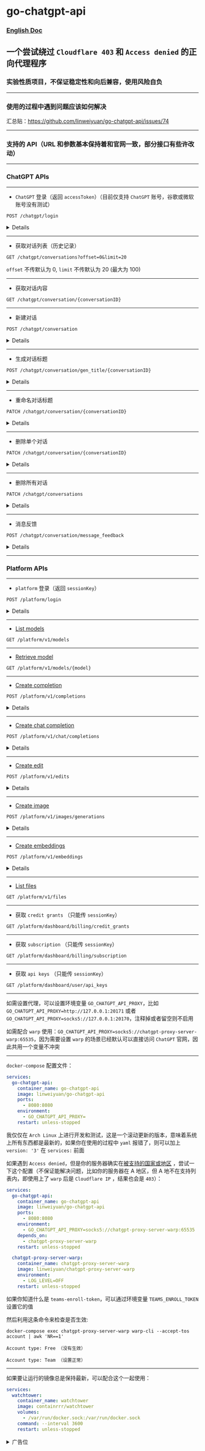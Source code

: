 # go-chatgpt-api

### [English Doc](README_en.md)

## 一个尝试绕过 `Cloudflare 403` 和 `Access denied` 的正向代理程序

### 实验性质项目，不保证稳定性和向后兼容，使用风险自负

---

### 使用的过程中遇到问题应该如何解决

汇总贴：https://github.com/linweiyuan/go-chatgpt-api/issues/74

---

### 支持的 API（URL 和参数基本保持着和官网一致，部分接口有些许改动）

---

### ChatGPT APIs

---

- `ChatGPT` 登录（返回 `accessToken`）（目前仅支持 `ChatGPT` 账号，谷歌或微软账号没有测试）

`POST /chatgpt/login`

<details>

```json
{
  "username": "email",
  "password": "password"
}
```

</details>

---

- 获取对话列表（历史记录）

`GET /chatgpt/conversations?offset=0&limit=20`

`offset` 不传默认为 0, `limit` 不传默认为 20 (最大为 100)

---

- 获取对话内容

`GET /chatgpt/conversation/{conversationID}`

---

- 新建对话

`POST /chatgpt/conversation`

<details>

```json
{
  "action": "next",
  "messages": [
    {
      "id": "message id",
      "author": {
        "role": "user"
      },
      "content": {
        "content_type": "text",
        "parts": [
          "Hello World"
        ]
      }
    }
  ],
  "parent_message_id": "parent message id",
  "conversation_id": "conversation id",
  "model": "text-davinci-002-render-sha",
  "timezone_offset_min": -480,
  "history_and_training_disabled": false
}
```

</details>

---

- 生成对话标题

`POST /chatgpt/conversation/gen_title/{conversationID}`

<details>

```json
{
  "message_id": "role assistant response message id"
}
```

</details>

---

- 重命名对话标题

`PATCH /chatgpt/conversation/{conversationID}`

<details>

```json
{
  "title": "new title"
}
```

</details>

---

- 删除单个对话

`PATCH /chatgpt/conversation/{conversationID}`

<details>

```json
{
  "is_visible": false
}
```

</details>

---

- 删除所有对话

`PATCH /chatgpt/conversations`

<details>

```json
{
  "is_visible": false
}
```

</details>

---

- 消息反馈

`POST /chatgpt/conversation/message_feedback`

<details>

```json
{
  "message_id": "message id",
  "conversation_id": "conversation id",
  "rating": "thumbsUp/thumbsDown"
}
```

</details>

---

### Platform APIs

---

- `platform` 登录（返回 `sessionKey`）

`POST /platform/login`

<details>

```json
{
  "username": "email",
  "password": "password"
}
```

</details>

---

- [List models](https://platform.openai.com/docs/api-reference/models/list)

`GET /platform/v1/models`

---

- [Retrieve model](https://platform.openai.com/docs/api-reference/models/retrieve)

`GET /platform/v1/models/{model}`

---

- [Create completion](https://platform.openai.com/docs/api-reference/completions/create)

`POST /platform/v1/completions`

<details>

```json
{
  "model": "text-davinci-003",
  "prompt": "Say this is a test",
  "max_tokens": 7,
  "temperature": 0,
  "stream": true
}
```

</details>

---

- [Create chat completion](https://platform.openai.com/docs/api-reference/chat/create)

`POST /platform/v1/chat/completions`

<details>

```json
{
  "messages": [
    {
      "role": "user",
      "content": "Hello World"
    }
  ],
  "model": "gpt-3.5-turbo",
  "stream": true
}
```

</details>

---

- [Create edit](https://platform.openai.com/docs/api-reference/edits/create)

`POST /platform/v1/edits`

<details>

```json
{
  "model": "text-davinci-edit-001",
  "input": "What day of the wek is it?",
  "instruction": "Fix the spelling mistakes"
}
```

</details>

---

- [Create image](https://platform.openai.com/docs/api-reference/images/create)

`POST /platform/v1/images/generations`

<details>

```json
{
  "prompt": "A cute dog",
  "n": 2,
  "size": "1024x1024"
}
```

</details>

---

- [Create embeddings](https://platform.openai.com/docs/api-reference/embeddings/create)

`POST /platform/v1/embeddings`

<details>

```json
{
  "model": "text-embedding-ada-002",
  "input": "The food was delicious and the waiter..."
}
```

</details>

---

- [List files](https://platform.openai.com/docs/api-reference/files/list)

`GET /platform/v1/files`

---

- 获取 `credit grants` （只能传 `sessionKey`）

`GET /platform/dashboard/billing/credit_grants`

---

- 获取 `subscription` （只能传 `sessionKey`）

`GET /platform/dashboard/billing/subscription`

---

- 获取 `api keys` （只能传 `sessionKey`）

`GET /platform/dashboard/user/api_keys`

---

如需设置代理，可以设置环境变量 `GO_CHATGPT_API_PROXY`，比如 `GO_CHATGPT_API_PROXY=http://127.0.0.1:20171`
或者 `GO_CHATGPT_API_PROXY=socks5://127.0.0.1:20170`，注释掉或者留空则不启用

如需配合 `warp` 使用：`GO_CHATGPT_API_PROXY=socks5://chatgpt-proxy-server-warp:65535`，因为需要设置 `warp`
的场景已经默认可以直接访问 `ChatGPT` 官网，因此共用一个变量不冲突

---

`docker-compose` 配置文件：

```yaml
services:
  go-chatgpt-api:
    container_name: go-chatgpt-api
    image: linweiyuan/go-chatgpt-api
    ports:
      - 8080:8080
    environment:
      - GO_CHATGPT_API_PROXY=
    restart: unless-stopped
```

我仅仅在 `Arch Linux` 上进行开发和测试，这是一个滚动更新的版本，意味着系统上所有东西都是最新的，如果你在使用的过程中 `yaml`
报错了，则可以加上 `version: '3'` 在 `services:` 前面

如果遇到 `Access denied`，但是你的服务器确实在[被支持的国家或地区](https://platform.openai.com/docs/supported-countries)
，尝试一下这个配置（不保证能解决问题，比如你的服务器在 A 地区，但 A 地不在支持列表内，即使用上了 `warp` 后是 `Cloudflare IP`
，结果也会是 `403`）：

```yaml
services:
  go-chatgpt-api:
    container_name: go-chatgpt-api
    image: linweiyuan/go-chatgpt-api
    ports:
      - 8080:8080
    environment:
      - GO_CHATGPT_API_PROXY=socks5://chatgpt-proxy-server-warp:65535
    depends_on:
      - chatgpt-proxy-server-warp
    restart: unless-stopped

  chatgpt-proxy-server-warp:
    container_name: chatgpt-proxy-server-warp
    image: linweiyuan/chatgpt-proxy-server-warp
    environment:
      - LOG_LEVEL=OFF
    restart: unless-stopped
```

如果你知道什么是 `teams-enroll-token`，可以通过环境变量 `TEAMS_ENROLL_TOKEN` 设置它的值

然后利用这条命令来检查是否生效:

`docker-compose exec chatgpt-proxy-server-warp warp-cli --accept-tos account | awk 'NR==1'`

```
Account type: Free （没有生效）

Account type: Team （设置正常）
```

---

如果要让运行的镜像总是保持最新，可以配合这个一起使用：

```yaml
services:
  watchtower:
    container_name: watchtower
    image: containrrr/watchtower
    volumes:
      - /var/run/docker.sock:/var/run/docker.sock
    command: --interval 3600
    restart: unless-stopped
```

<details>

<summary>广告位</summary>

`Vultr` 推荐链接：https://www.vultr.com/?ref=7372562

---

个人微信（没有验证，谁都能加，添加即通过，不用打招呼，直接把问题发出来，日常和私人问题不聊，不进群；可以解答程序使用问题，但最好自己要有一定的基础；可以远程调试，仅限 `SSH`
或`ToDesk`，但不保证能解决）：

![](https://linweiyuan.github.io/about/mmqrcode.png)

---

微信赞赏码（经济条件允许的可以考虑支持下）：

![](https://linweiyuan.github.io/about/mm_reward_qrcode.png)

</details>
